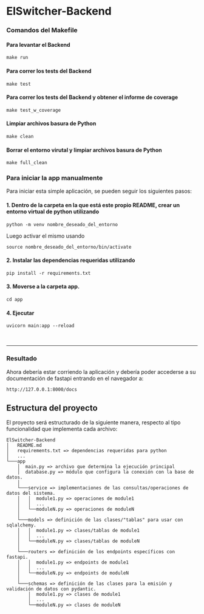 # ElSwitcher-Backend

### Comandos del Makefile
#### Para levantar el Backend
```
make run
```
#### Para correr los tests del Backend
```
make test
```
#### Para correr los tests del Backend y obtener el informe de coverage
```
make test_w_coverage
```

#### Limpiar archivos basura de Python
```
make clean
```
#### Borrar el entorno virutal y limpiar archivos basura de Python
```
make full_clean
```

### Para iniciar la app manualmente

Para iniciar esta simple aplicación, se pueden seguir los siguientes pasos:

#### 1. Dentro de la carpeta en la que está este propio README, crear un entorno virtual de python utilizando 

```
python -m venv nombre_deseado_del_entorno
```

Luego activar el mismo usando

```
source nombre_deseado_del_entorno/bin/activate
```

#### 2. Instalar las dependencias requeridas utilizando

```
pip install -r requirements.txt
```

#### 3. Moverse a la carpeta app.

```
cd app
```


#### 4. Ejecutar

```
uvicorn main:app --reload
```

<br>

---
### Resultado

Ahora debería estar corriendo la aplicación y debería poder accederse a su documentación de fastapi entrando en el navegador a:
<br>

```
http://127.0.0.1:8000/docs
```

## Estructura del proyecto

El proyecto será estructurado de la siguiente manera, respecto al tipo funcionalidad que implementa cada archivo:

```
ElSwitcher-Backend
│   README.md
│   requirements.txt => dependencias requeridas para python
│   ...
└───app
    │  main.py => archivo que determina la ejecución principal
    │  database.py => módulo que configura la conexión con la base de datos.
    │
    └───service => implementaciones de las consultas/operaciones de datos del sistema.
    │   │  module1.py => operaciones de module1
    │   │  ...
    │   └──moduleN.py => operaciones de moduleN
    │
    └───models => definición de las clases/"tablas" para usar con sqlalchemy.
    │   │  module1.py => clases/tablas de module1
    │   │  ...
    │   └──moduleN.py => clases/tablas de moduleN
    │
    └───routers => definición de los endpoints específicos con fastapi.
    │   │  module1.py => endpoints de module1
    │   │  ...
    │   └──moduleN.py => endpoints de moduleN
    │
    └───schemas => definición de las clases para la emisión y validación de datos con pydantic.
        │  module1.py => clases de module1
        │  ...
        └──moduleN.py => clases de moduleN
```
